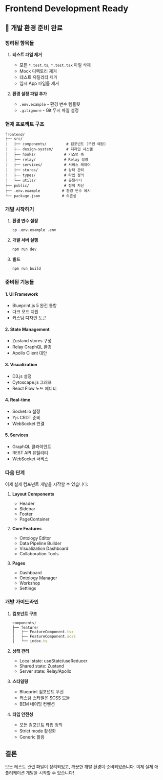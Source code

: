 # Frontend Development Ready

## 🚀 개발 환경 준비 완료

### 정리된 항목들

1. **테스트 파일 제거**
   - 모든 `*.test.ts`, `*.test.tsx` 파일 삭제
   - Mock 디렉토리 제거
   - 테스트 유틸리티 제거
   - 임시 App 파일들 제거

2. **환경 설정 파일 추가**
   - `.env.example` - 환경 변수 템플릿
   - `.gitignore` - Git 무시 파일 설정

### 현재 프로젝트 구조

```
frontend/
├── src/
│   ├── components/         # 컴포넌트 (구현 예정)
│   ├── design-system/      # 디자인 시스템
│   ├── hooks/             # 커스텀 훅
│   ├── relay/             # Relay 설정
│   ├── services/          # 서비스 레이어
│   ├── stores/            # 상태 관리
│   ├── types/             # 타입 정의
│   └── utils/             # 유틸리티
├── public/                # 정적 자산
├── .env.example          # 환경 변수 예시
└── package.json          # 의존성

```

### 개발 시작하기

1. **환경 변수 설정**
   ```bash
   cp .env.example .env
   ```

2. **개발 서버 실행**
   ```bash
   npm run dev
   ```

3. **빌드**
   ```bash
   npm run build
   ```

### 준비된 기능들

#### 1. UI Framework
- Blueprint.js 5 완전 통합
- 다크 모드 지원
- 커스텀 디자인 토큰

#### 2. State Management
- Zustand stores 구성
- Relay GraphQL 환경
- Apollo Client 대안

#### 3. Visualization
- D3.js 설정
- Cytoscape.js 그래프
- React Flow 노드 에디터

#### 4. Real-time
- Socket.io 설정
- Yjs CRDT 준비
- WebSocket 연결

#### 5. Services
- GraphQL 클라이언트
- REST API 유틸리티
- WebSocket 서비스

### 다음 단계

이제 실제 컴포넌트 개발을 시작할 수 있습니다:

1. **Layout Components**
   - Header
   - Sidebar
   - Footer
   - PageContainer

2. **Core Features**
   - Ontology Editor
   - Data Pipeline Builder
   - Visualization Dashboard
   - Collaboration Tools

3. **Pages**
   - Dashboard
   - Ontology Manager
   - Workshop
   - Settings

### 개발 가이드라인

1. **컴포넌트 구조**
   ```typescript
   components/
   ├── feature/
   │   ├── FeatureComponent.tsx
   │   ├── FeatureComponent.scss
   │   └── index.ts
   ```

2. **상태 관리**
   - Local state: useState/useReducer
   - Shared state: Zustand
   - Server state: Relay/Apollo

3. **스타일링**
   - Blueprint 컴포넌트 우선
   - 커스텀 스타일은 SCSS 모듈
   - BEM 네이밍 컨벤션

4. **타입 안전성**
   - 모든 컴포넌트 타입 정의
   - Strict mode 활성화
   - Generic 활용

## 결론

모든 테스트 관련 파일이 정리되었고, 깨끗한 개발 환경이 준비되었습니다. 이제 실제 애플리케이션 개발을 시작할 수 있습니다!